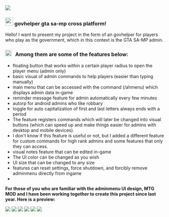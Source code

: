 <img src="gam2.jpg" />

### <img src="https://user-images.githubusercontent.com/74038190/213844263-a8897a51-32f4-4b3b-b5c2-e1528b89f6f3.png" width="25px" /> govhelper gta sa-mp cross platform! &nbsp;


Hello! I want to present my project in the form of an govhelper for players who play as the government, which in this context is the GTA SA-MP admin. 

### <img src="https://user-images.githubusercontent.com/74038190/216120974-24a76b31-7f39-41f1-a38f-b3c1377cc612.png" alt="Teacup Without Handle" width="20" /> &nbsp; Among them are some of the features below:

- floating button that works within a certain player radius to open the player menu (admin only)
- basic visual of admin commands to help players (easier than typing manually)
- main menu that can be accessed with the command (/ahmenu) which displays admin data in-game
- reminder message feature for admin automatically every few minutes
- autorp for android admins who like robbary
- toggle for auto capitalization of first and last letters always ends with a period
- The feature registers commands which will later be changed into visual buttons (which can speed up and make things easier for admins with desktop and mobile devices).
- I don't know if this feature is useful or not, but I added a different feature for custom commands for high rank admins and some features that only they can access.
- visual notes feature that can be edited in-game
- The UI color can be changed as you wish
- UI size that can be changed to any size
- features can reset settings, force shutdown, and forcibly remove adminmenu directly from ingame
- 
**For those of you who are familiar with the adminmenu UI design, MTG MOD and I have been working together to create this project since last year. Here is a preview:**

<img src="gam1.jpg" />
<img src="gam2.jpg" />
<img src="gam3.jpg" />
<img src="gam4.jpg" />
<img src="gam5.jpg" />
<img src="gam6.jpg" />
